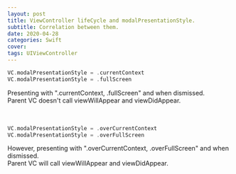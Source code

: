 ```yaml
---
layout: post
title: ViewController lifeCycle and modalPresentationStyle.
subtitle: Correlation between them.
date: 2020-04-28
categories: Swift
cover:
tags: UIViewController
---
```


```swift
VC.modalPresentationStyle = .currentContext
VC.modalPresentationStyle = .fullScreen
```
Presenting with ".currentContext, .fullScreen" and when dismissed.<br>
Parent VC doesn't call viewWillAppear and viewDidAppear.<br>
<br>
<br>
```swift
VC.modalPresentationStyle = .overCurrentContext
VC.modalPresentationStyle = .overFullScreen
```
However, presenting with ".overCurrentContext, .overFullScreen" and when dismissed.<br>
Parent VC will call viewWillAppear and viewDidAppear.<br>
